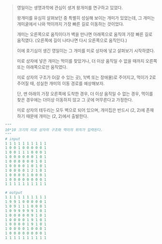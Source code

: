 > 영일이는 생명과학에 관심이 생겨 왕개미를 연구하고 있었다.
>
> 왕개미를 유심히 살펴보던 중 특별히 성실해 보이는 개미가 있었는데,
> 그 개미는 개미굴에서 나와 먹이까지 가장 빠른 길로 이동하는 것이었다.
>
> 개미는 오른쪽으로 움직이다가 벽을 만나면 아래쪽으로 움직여 가장 빠른 길로 움직였다.
> (오른쪽에 길이 나타나면 다시 오른쪽으로 움직인다.)
> 
> 이에 호기심이 생긴 영일이는 그 개미를 미로 상자에 넣고 살펴보기 시작하였다.
>
> 미로 상자에 넣은 개미는 먹이를 찾았거나, 더 이상 움직일 수 없을 때까지
> 오른쪽 또는 아래쪽으로만 움직였다.
>
> 미로 상자의 구조가 0(갈 수 있는 곳), 1(벽 또는 장애물)로 주어지고,
> 먹이가 2로 주어질 때, 성실한 개미의 이동 경로를 예상해보자.
>
> 단, 맨 아래의 가장 오른쪽에 도착한 경우, 더 이상 움직일 수 없는 경우, 먹이를 찾은 경우에는
> 더이상 이동하지 않고 그 곳에 머무른다고 가정한다.
> 
> 미로 상자의 테두리는 모두 벽으로 되어 있으며,
> 개미집은 반드시 (2, 2)에 존재하기 때문에 개미는 (2, 2)에서 출발한다.

```python
"""
10*10 크기의 미로 상자의 구조와 먹이의 위치가 입력된다.
"""
# input
1 1 1 1 1 1 1 1 1 1
1 0 0 1 0 0 0 0 0 1
1 0 0 1 1 1 0 0 0 1
1 0 0 0 0 0 0 1 0 1
1 0 0 0 0 0 0 1 0 1
1 0 0 0 0 1 0 1 0 1
1 0 0 0 0 1 2 1 0 1
1 0 0 0 0 1 0 0 0 1
1 0 0 0 0 0 0 0 0 1
1 1 1 1 1 1 1 1 1 1

# output
1 1 1 1 1 1 1 1 1 1
1 9 9 1 0 0 0 0 0 1
1 0 9 1 1 1 0 0 0 1
1 0 9 9 9 9 9 1 0 1
1 0 0 0 0 0 9 1 0 1
1 0 0 0 0 1 9 1 0 1
1 0 0 0 0 1 9 1 0 1
1 0 0 0 0 1 0 0 0 1
1 0 0 0 0 0 0 0 0 1
1 1 1 1 1 1 1 1 1 1
```